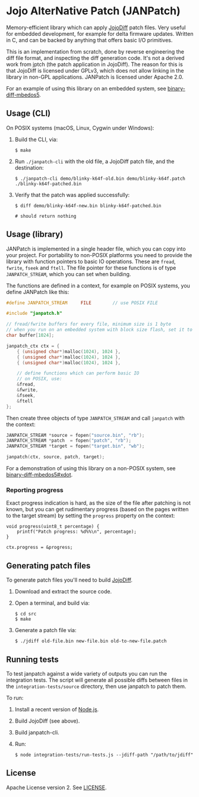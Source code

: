 # Jojo AlterNative Patch (JANPatch)

Memory-efficient library which can apply [JojoDiff](http://jojodiff.sourceforge.net) patch files. Very useful for embedded development, for example for delta firmware updates. Written in C, and can be backed by anything that offers basic I/O primitives.

This is an implementation from scratch, done by reverse engineering the diff file format, and inspecting the diff generation code. It's not a derived work from jptch (the patch application in JojoDiff). The reason for this is that JojoDiff is licensed under GPLv3, which does not allow linking in the library in non-GPL applications. JANPatch is licensed under Apache 2.0.

For an example of using this library on an embedded system, see [binary-diff-mbedos5](https://github.com/janjongboom/binary-diff-mbedos5).

## Usage (CLI)

On POSIX systems (macOS, Linux, Cygwin under Windows):

1. Build the CLI, via:

    ```
    $ make
    ```

1. Run `./janpatch-cli` with the old file, a JojoDiff patch file, and the destination:

    ```
    $ ./janpatch-cli demo/blinky-k64f-old.bin demo/blinky-k64f.patch ./blinky-k64f-patched.bin
    ```

1. Verify that the patch was applied successfully:

    ```
    $ diff demo/blinky-k64f-new.bin blinky-k64f-patched.bin

    # should return nothing
    ```

## Usage (library)

JANPatch is implemented in a single header file, which you can copy into your project. For portability to non-POSIX platforms you need to provide the library with function pointers to basic IO operations. These are `fread`, `fwrite`, `fseek` and `ftell`. The file pointer for these functions is of type `JANPATCH_STREAM`, which you can set when building.

The functions are defined in a context, for example on POSIX systems, you define JANPatch like this:

```cpp
#define JANPATCH_STREAM     FILE        // use POSIX FILE

#include "janpatch.h"

// fread/fwrite buffers for every file, minimum size is 1 byte
// when you run on an embedded system with block size flash, set it to the size of a block for best performance
char buffer[1024];

janpatch_ctx ctx = {
    { (unsigned char*)malloc(1024), 1024 },
    { (unsigned char*)malloc(1024), 1024 },
    { (unsigned char*)malloc(1024), 1024 },

    // define functions which can perform basic IO
    // on POSIX, use:
    &fread,
    &fwrite,
    &fseek,
    &ftell
};
```

Then create three objects of type `JANPATCH_STREAM` and call `janpatch` with the context:

```cpp
JANPATCH_STREAM *source = fopen("source.bin", "rb");
JANPATCH_STREAM *patch  = fopen("patch", "rb");
JANPATCH_STREAM *target = fopen("target.bin", "wb");

janpatch(ctx, source, patch, target);
```

For a demonstration of using this library on a non-POSIX system, see [binary-diff-mbedos5#xdot](https://github.com/janjongboom/binary-diff-mbedos5/tree/xdot).

### Reporting progress

Exact progress indication is hard, as the size of the file after patching is not known, but you can get rudimentary progress (based on the pages written to the target stream) by setting the `progress` property on the context:

```
void progress(uint8_t percentage) {
    printf("Patch progress: %d%%\n", percentage);
}

ctx.progress = &progress;
```

## Generating patch files

To generate patch files you'll need to build [JojoDiff](http://jojodiff.sourceforge.net).

1. Download and extract the source code.
1. Open a terminal, and build via:

    ```
    $ cd src
    $ make
    ```

1. Generate a patch file via:

    ```
    $ ./jdiff old-file.bin new-file.bin old-to-new-file.patch
    ```

## Running tests

To test janpatch against a wide variety of outputs you can run the integration tests. The script will generate all possible diffs between files in the `integration-tests/source` directory, then use janpatch to patch them.

To run:

1. Install a recent version of [Node.js](https://nodejs.org).
1. Build JojoDiff (see above).
1. Build janpatch-cli.
1. Run:

    ```
    $ node integration-tests/run-tests.js --jdiff-path "/path/to/jdiff"
    ```

## License

Apache License version 2. See [LICENSE](LICENSE).
